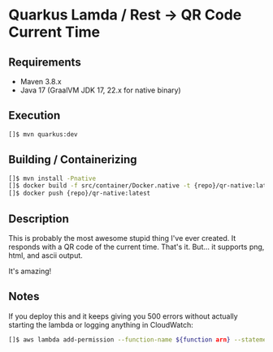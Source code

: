 # Quarkus Lamda / Rest -> QR Code Current Time

## Requirements
* Maven 3.8.x
* Java 17 (GraalVM JDK 17, 22.x for native binary)

## Execution
```bash
[]$ mvn quarkus:dev
```

## Building / Containerizing
```bash
[]$ mvn install -Pnative
[]$ docker build -f src/container/Docker.native -t {repo}/qr-native:latest
[]$ docker push {repo}/qr-native:latest
```

## Description
This is probably the most awesome stupid thing I've ever created. It responds with a QR code of the current time. That's it. But...
it supports png, html, and ascii output.

It's amazing!

## Notes

If you deploy this and it keeps giving you 500 errors without actually starting the lambda or logging anything in CloudWatch:
```bash
[]$ aws lambda add-permission --function-name ${function arn} --statement-id ${name you want to give to this new permission} --action lambda:InvokeFunction --source-arn "${arn of rest api resource}" --principal "*"
```
